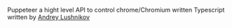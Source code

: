 Puppeteer a hight level API to control chrome/Chromium written Typescript written by [Andrey Lushnikov](https://github.com/aslushnikov)
